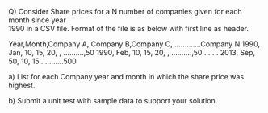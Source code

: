 Q)  Consider Share prices for a N number of companies given for each month since year     
         1990 in a CSV file.  Format of the file is as below with first line as header.
 
Year,Month,Company A, Company B,Company C, .............Company N
1990, Jan, 10, 15, 20, , ..........,50
1990, Feb, 10, 15, 20, , ..........,50
.
.
.
.
2013, Sep, 50, 10, 15............500

a) List for each Company year and month in which the share price was highest.

b) Submit a unit test with sample data to support your solution.